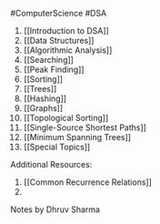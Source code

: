 #ComputerScience #DSA
1. [[Introduction to DSA]]
2. [[Data Structures]]
3. [[Algorithmic Analysis]]
4. [[Searching]]
5. [[Peak Finding]]
6. [[Sorting]]
7. [[Trees]]
8. [[Hashing]]
9. [[Graphs]]
10. [[Topological Sorting]]
11. [[Single-Source Shortest Paths]]
12. [[Minimum Spanning Trees]]
13. [[Special Topics]]

Additional Resources:
1. [[Common Recurrence Relations]]
2. 

Notes by Dhruv Sharma